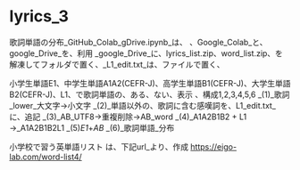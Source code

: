 # lyrics_3

 歌詞単語の分布_GitHub_Colab_gDrive.ipynb_は、
、Google_Colab_と、google_Drive_を、利用
_google_Drive_に、lyrics_list.zip、word_list.zip、を解凍してフォルダで置く、_L1_edit.txt_は、ファイルで置く、

小学生単語E1、中学生単語A1A2(CEFR-J)、高学生単語B1(CEFR-J)、大学生単語B2(CEFR-J)、L1、で歌詞単語の、ある、ない、表示
、構成1,2,3,4,5,6
_(1)_歌詞_lower_大文字→小文字
_(2)_単語以外の、歌詞に含む感嘆詞を、L1_edit.txt_に、追記
_(3)_AB_UTF8→重複削除→AB_word
_(4)_A1A2B1B2 + L1 →_A1A2B1B2L1
_(5)_E1_+_AB_
_(6)_歌詞単語_分布

小学校で習う英単語リスト は、下記url_より、作成
https://eigo-lab.com/word-list4/

  
